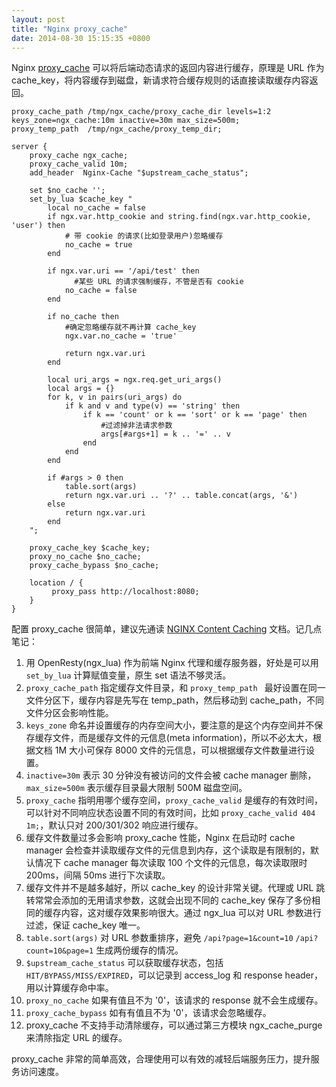 ```yaml
---
layout: post
title: "Nginx proxy_cache"
date: 2014-08-30 15:15:35 +0800
---
```


Nginx [proxy_cache][1] 可以将后端动态请求的返回内容进行缓存，原理是 URL 作为 cache_key，将内容缓存到磁盘，新请求符合缓存规则的话直接读取缓存内容返回。

```
proxy_cache_path /tmp/ngx_cache/proxy_cache_dir levels=1:2 keys_zone=ngx_cache:10m inactive=30m max_size=500m;
proxy_temp_path  /tmp/ngx_cache/proxy_temp_dir;

server {
    proxy_cache ngx_cache;
    proxy_cache_valid 10m;
    add_header  Nginx-Cache "$upstream_cache_status";

    set $no_cache '';
    set_by_lua $cache_key "
        local no_cache = false
        if ngx.var.http_cookie and string.find(ngx.var.http_cookie, 'user') then
            # 带 cookie 的请求(比如登录用户)忽略缓存
            no_cache = true
        end

        if ngx.var.uri == '/api/test' then
        	  #某些 URL 的请求强制缓存，不管是否有 cookie
            no_cache = false
        end

        if no_cache then
            #确定忽略缓存就不再计算 cache_key
            ngx.var.no_cache = 'true'

            return ngx.var.uri
        end

        local uri_args = ngx.req.get_uri_args()
        local args = {}
        for k, v in pairs(uri_args) do
            if k and v and type(v) == 'string' then
                if k == 'count' or k == 'sort' or k == 'page' then
                    #过滤掉非法请求参数
                    args[#args+1] = k .. '=' .. v
                end
            end
        end

        if #args > 0 then
            table.sort(args)
            return ngx.var.uri .. '?' .. table.concat(args, '&')
        else
            return ngx.var.uri
        end
    ";
    
    proxy_cache_key $cache_key;
    proxy_no_cache $no_cache;
    proxy_cache_bypass $no_cache;
    
    location / {
	     proxy_pass http://localhost:8080;
    }
}
```

配置 proxy_cache 很简单，建议先通读 [NGINX Content Caching][2] 文档。记几点笔记：

1. 用 OpenResty(ngx_lua) 作为前端 Nginx 代理和缓存服务器，好处是可以用 `set_by_lua` 计算赋值变量，原生 set 语法不够灵活。
2. `proxy_cache_path` 指定缓存文件目录，和 `proxy_temp_path ` 最好设置在同一文件分区下，缓存内容是先写在 temp_path，然后移动到 cache_path，不同文件分区会影响性能。
3. `keys_zone` 命名并设置缓存的内存空间大小，要注意的是这个内存空间并不保存缓存文件，而是缓存文件的元信息(meta information)，所以不必太大，根据文档 1M 大小可保存 8000 文件的元信息，可以根据缓存文件数量进行设置。
4. `inactive=30m` 表示 30 分钟没有被访问的文件会被 cache manager 删除，`max_size=500m` 表示缓存目录最大限制 500M 磁盘空间。
5. `proxy_cache` 指明用哪个缓存空间，`proxy_cache_valid` 是缓存的有效时间，可以针对不同响应状态设置不同的有效时间，比如 `proxy_cache_valid 404 1m;`，默认只对 200/301/302 响应进行缓存。
6. 缓存文件数量过多会影响 proxy_cache 性能，Nginx 在启动时 cache manager 会检查并读取缓存文件的元信息到内存，这个读取是有限制的，默认情况下 cache manager 每次读取 100 个文件的元信息，每次读取限时 200ms，间隔 50ms 进行下次读取。
7. 缓存文件并不是越多越好，所以 cache_key 的设计非常关键。代理或 URL 跳转常常会添加的无用请求参数，这就会出现不同的 cache_key 保存了多份相同的缓存内容，这对缓存效果影响很大。通过 ngx_lua 可以对 URL 参数进行过滤，保证 cache_key 唯一。
8. `table.sort(args)` 对 URL 参数重排序，避免 `/api?page=1&count=10` `/api?count=10&page=1` 生成两份缓存的情况。
9. `$upstream_cache_status` 可以获取缓存状态，包括 `HIT/BYPASS/MISS/EXPIRED`，可以记录到 access_log 和 response header，用以计算缓存命中率。
10. `proxy_no_cache` 如果有值且不为 '0'，该请求的 response 就不会生成缓存。
11. `proxy_cache_bypass` 如有有值且不为 '0'，该请求会忽略缓存。
12. proxy_cache 不支持手动清除缓存，可以通过第三方模块 ngx_cache_purge 来清除指定 URL 的缓存。

proxy_cache 非常的简单高效，合理使用可以有效的减轻后端服务压力，提升服务访问速度。

[1]:http://nginx.org/en/docs/http/ngx_http_proxy_module.html#proxy_cache
[2]:http://nginx.com/resources/admin-guide/caching/
